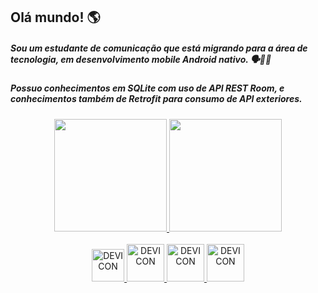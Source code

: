 ## Olá mundo! 🌎
 ##### Sou um estudante de comunicação que está migrando para a área de tecnologia, em desenvolvimento mobile Android nativo. 🗣️👨‍💻
 ##### Possuo conhecimentos em SQLite com uso de API REST Room, e conhecimentos também de Retrofit para consumo de API exteriores.
 
<div align = "center">
  <a href = "https://www.linkedin.com/in/gabriel-bizarria/">
    <img height="180em" src="https://github-readme-stats.vercel.app/api?username=gabriel-bizarria&show_icons=true&theme=dracula&include_all_commits=true&count_private=true"/>
    <img height="180em" src="https://github-readme-stats.vercel.app/api/top-langs/?username=gabriel-bizarria&layout=compact&langs_count=7&theme=dracula"/>
</div> 
  
<div align = "center" style="display: inline_block"><br>
  <img allign = "center" alt = "DEVICON" height = "52" width = "52" src = "https://cdn.jsdelivr.net/gh/devicons/devicon/icons/kotlin/kotlin-original.svg" />
  <img allign = "center" alt = "DEVICON" height = "60" width = "60" src = "https://cdn.jsdelivr.net/gh/devicons/devicon/icons/android/android-plain.svg" />
  <img allign = "center" alt = "DEVICON" height = "60" width = "60" src = "https://cdn.jsdelivr.net/gh/devicons/devicon/icons/git/git-plain.svg" />
  <img allign = "center" alt = "DEVICON" height = "60" width = "60" src = "https://cdn.jsdelivr.net/gh/devicons/devicon/icons/figma/figma-original.svg" />
</div>
  
